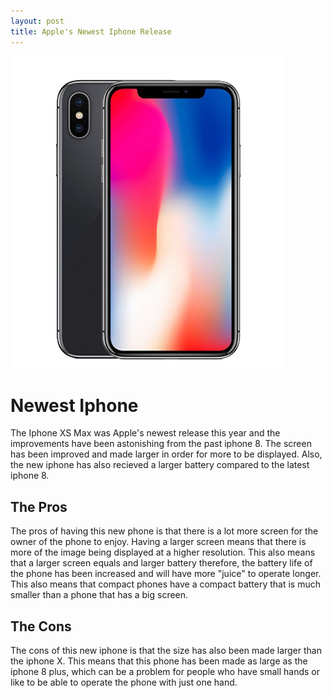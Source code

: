 ```yaml
---
layout: post
title: Apple's Newest Iphone Release
---
```


![Iphone XS Max](/images/item_2226966_123.png)

# Newest Iphone
The Iphone XS Max was Apple's newest release this year and the improvements have been astonishing from the past iphone 8. The screen has been improved and made larger in order for more to be displayed. Also, the new iphone has also recieved a larger battery compared to the latest iphone 8. 

## The Pros
The pros of having this new phone is that there is a lot more screen for the owner of the phone to enjoy. Having a larger screen means that there is more of the image being displayed at a higher resolution. This also means that a larger screen equals and larger battery therefore, the battery life of the phone has been increased and will have more "juice" to operate longer. This also means that compact phones have a compact battery that is much smaller than a phone that has a big screen.

## The Cons
The cons of this new iphone is that the size has also been made larger than the iphone X. This means that this phone has been made as large as the iphone 8 plus, which can be a problem for people who have small hands or like to be able to operate the phone with just one hand. 
